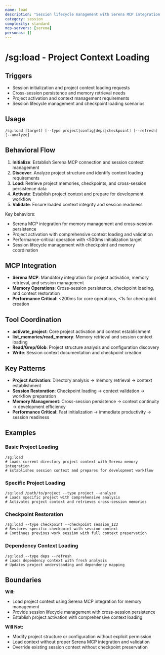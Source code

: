 ```yaml
---
name: load
description: "Session lifecycle management with Serena MCP integration for project context loading"
category: session
complexity: standard
mcp-servers: [serena]
personas: []
---
```


# /sg:load - Project Context Loading

## Triggers
- Session initialization and project context loading requests
- Cross-session persistence and memory retrieval needs
- Project activation and context management requirements
- Session lifecycle management and checkpoint loading scenarios

## Usage
```
/sg:load [target] [--type project|config|deps|checkpoint] [--refresh] [--analyze]
```

## Behavioral Flow
1. **Initialize**: Establish Serena MCP connection and session context management
2. **Discover**: Analyze project structure and identify context loading requirements
3. **Load**: Retrieve project memories, checkpoints, and cross-session persistence data
4. **Activate**: Establish project context and prepare for development workflow
5. **Validate**: Ensure loaded context integrity and session readiness

Key behaviors:
- Serena MCP integration for memory management and cross-session persistence
- Project activation with comprehensive context loading and validation
- Performance-critical operation with <500ms initialization target
- Session lifecycle management with checkpoint and memory coordination

## MCP Integration
- **Serena MCP**: Mandatory integration for project activation, memory retrieval, and session management
- **Memory Operations**: Cross-session persistence, checkpoint loading, and context restoration
- **Performance Critical**: <200ms for core operations, <1s for checkpoint creation

## Tool Coordination
- **activate_project**: Core project activation and context establishment
- **list_memories/read_memory**: Memory retrieval and session context loading
- **Read/Grep/Glob**: Project structure analysis and configuration discovery
- **Write**: Session context documentation and checkpoint creation

## Key Patterns
- **Project Activation**: Directory analysis → memory retrieval → context establishment
- **Session Restoration**: Checkpoint loading → context validation → workflow preparation
- **Memory Management**: Cross-session persistence → context continuity → development efficiency
- **Performance Critical**: Fast initialization → immediate productivity → session readiness

## Examples

### Basic Project Loading
```
/sg:load
# Loads current directory project context with Serena memory integration
# Establishes session context and prepares for development workflow
```

### Specific Project Loading
```
/sg:load /path/to/project --type project --analyze
# Loads specific project with comprehensive analysis
# Activates project context and retrieves cross-session memories
```

### Checkpoint Restoration
```
/sg:load --type checkpoint --checkpoint session_123
# Restores specific checkpoint with session context
# Continues previous work session with full context preservation
```

### Dependency Context Loading
```
/sg:load --type deps --refresh
# Loads dependency context with fresh analysis
# Updates project understanding and dependency mapping
```

## Boundaries

**Will:**
- Load project context using Serena MCP integration for memory management
- Provide session lifecycle management with cross-session persistence
- Establish project activation with comprehensive context loading

**Will Not:**
- Modify project structure or configuration without explicit permission
- Load context without proper Serena MCP integration and validation
- Override existing session context without checkpoint preservation